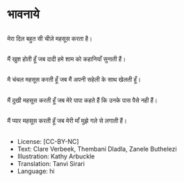 # भावनाये

##
मेरा दिल बहुत सी चीजे़ महसूस करता है।

##
मैं खुश होती हूँ जब दादी हमे शाम को कहानियाँ सुनाती हैं।

##
मै चंचल महसूस करती हूँ जब मैं अपनी सहेली के साथ खेलती हूँ।

##
मैं दुखी महसूस करती हूँ जब मेरे पापा कहते हैं कि उनके पास पैसे नही हैं।

##
मैं प्यार महसूस करती हूँ जब मेरी माँ मुझे गले से लगाती हैं।

##
* License: [CC-BY-NC]
* Text: Clare Verbeek, Thembani Dladla, Zanele Buthelezi
* Illustration: Kathy Arbuckle
* Translation: Tanvi Sirari
* Language: hi
